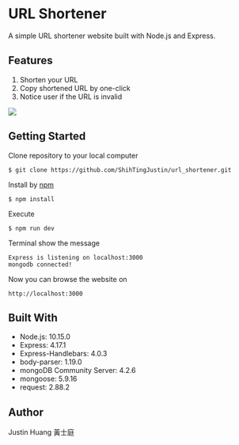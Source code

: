 # URL Shortener
A simple URL shortener website built with Node.js and Express.

## Features
1. Shorten your URL
2. Copy shortened URL by one-click
3. Notice user if the URL is invalid

![](https://i.imgur.com/IZze9BT.png)


## Getting Started
Clone repository to your local computer
```
$ git clone https://github.com/ShihTingJustin/url_shortener.git
```
Install by [npm](https://www.npmjs.com/)
```
$ npm install
```
Execute 
```
$ npm run dev 
```
Terminal show the message 
 ```
Express is listening on localhost:3000
mongodb connected!
```
Now you can browse the website on 
```
http://localhost:3000
```
## Built With
* Node.js: 10.15.0
* Express: 4.17.1
* Express-Handlebars: 4.0.3
* body-parser: 1.19.0
* mongoDB Community Server: 4.2.6
* mongoose: 5.9.16
* request: 2.88.2

## Author
Justin Huang 黃士庭 
